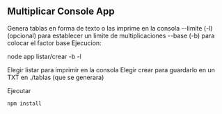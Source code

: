## Multiplicar Console App

Genera tablas en forma de texto o las imprime en la consola
--limite (-l) (opcional) para establecer un limite de multiplicaciones
--base (-b) para colocar el factor base
Ejecucion:

node app listar/crear -b -l

Elegir listar para imprimir en la consola
Elegir crear para guardarlo en un TXT en ./tablas (que se generara)


Ejecutar
```
npm install
```
